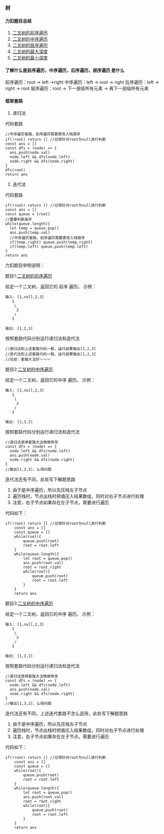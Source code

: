 <!--
 * @Date: 2020-09-27 21:34:02
 * @LastEditors: hu.wenjun
 * @LastEditTime: 2020-09-28 10:13:34
-->
### 树

#### 力扣题目总结
1. [二叉树的前序遍历](https://leetcode-cn.com/problems/binary-tree-preorder-traversal/)
2. [二叉树的中序遍历](https://leetcode-cn.com/problems/binary-tree-inorder-traversal/)
3. [二叉树的层序遍历](https://leetcode-cn.com/problems/binary-tree-level-order-traversal/)
4. [二叉树的最大深度](https://leetcode-cn.com/problems/maximum-depth-of-binary-tree/)
5. [二叉树的最小深度]([二叉树的最小深度](https://leetcode-cn.com/problems/minimum-depth-of-binary-tree/))

#### 了解什么是前序遍历，中序遍历，后序遍历，层序遍历 是什么
前序遍历：root -> left ->right
中序遍历：left -> root -> right
后序遍历：left -> right -> root
层序遍历：root -> 下一层级所有元素 -> 再下一层级所有元素
#### 框架套路
1. 递归法

代码套路
```
//中序遍历套路，前序遍历需要更改入栈顺序
if(!root) return [] //记得针对root为null进行判断
const ans = []
const dfs = (node) => {
  ans.push(node.val)
  node.left && dfs(node.left)
  node.right && dfs(node.right)
}
dfs(root)
return ans
```

2. 迭代法
   
代码套路
```
if(!root) return [] //记得针对root为null进行判断
const ans = []
const queue = [root]
//重要判断条件
while(queue.length){
  let temp = queue.pop()
  ans.push(temp.val)
  //中序遍历套路，前序遍历需要更改入栈顺序
  if(temp.right) queue.push(temp.right)
  if(temp.left) queue.push(temp.left)
}
return ans
```

力扣题目举例说明：

题目1:[二叉树的前序遍历](https://leetcode-cn.com/problems/binary-tree-preorder-traversal/)

给定一个二叉树，返回它的 前序 遍历。
示例：
```
输入: [1,null,2,3]  
   1
    \
     2
    /
   3 

输出: [1,2,3]
```

按照套路代码分别运行递归法和迭代法
```
//递归法和上述套路代码一致，运行结果输出[1,2,3]
//迭代法和上述套路代码一致，运行结果输出[1,2,3]
//总结：套路大法好～～～
```

题目2:[二叉树的中序遍历](https://leetcode-cn.com/problems/binary-tree-inorder-traversal/)

给定一个二叉树，返回它的中序 遍历。
示例：
```
输入: [1,null,2,3]
   1
    \
     2
    /
   3

输出: [1,3,2]
```

按照套路代码分别运行递归法和迭代法
```
//递归法使用套路大法稍做修改
const dfs = (node) => {
  node.left && dfs(node.left)
  ans.push(node.val)
  node.right && dfs(node.right)
}
//输出[1,3,2]，么得问题
```
迭代法还有不同，此处写下解题思路

1. 由于是中序遍历，所以先压栈左子节点
2. 遍历栈时，节点出栈时把值压入结果数组，同时对右子节点进行处理
3. 注意，右子节点如果存在左子节点，需要进行遍历

代码如下：
```
if(!root) return [] //记得针对root为null进行判断
    const ans = []
    const queue = []
    while(root){
        queue.push(root)
        root = root.left
    }
    while(queue.length){
        let root = queue.pop()
        ans.push(root.val)
        root = root.right
        while(root){
            queue.push(root)
            root = root.left
        }
    }
    return ans
```


题目3:[二叉树的中序遍历](https://leetcode-cn.com/problems/binary-tree-inorder-traversal/)

给定一个二叉树，返回它的中序 遍历。
示例：
```
输入: [1,null,2,3]
   1
    \
     2
    /
   3

输出: [1,3,2]
```

按照套路代码分别运行递归法和迭代法
```
//递归法使用套路大法稍做修改
const dfs = (node) => {
  node.left && dfs(node.left)
  ans.push(node.val)
  node.right && dfs(node.right)
}
//输出[1,3,2]，么得问题
```
迭代法还有不同，上述迭代套路不怎么适用，此处写下解题思路

1. 由于是中序遍历，所以先压栈左子节点
2. 遍历栈时，节点出栈时把值压入结果数组，同时对右子节点进行处理
3. 注意，右子节点如果存在左子节点，需要进行遍历

代码如下：
```
if(!root) return [] //记得针对root为null进行判断
    const ans = []
    const queue = []
    while(root){
        queue.push(root)
        root = root.left
    }
    while(queue.length){
        let root = queue.pop()
        ans.push(root.val)
        root = root.right
        while(root){
            queue.push(root)
            root = root.left
        }
    }
    return ans
```